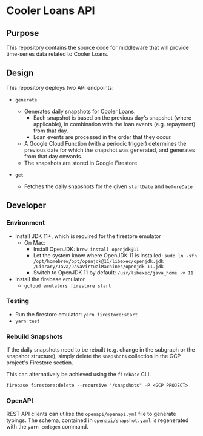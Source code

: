 # Cooler Loans API

## Purpose

This repository contains the source code for middleware that will provide time-series data related to Cooler Loans.

## Design

This repository deploys two API endpoints:

- `generate`

  - Generates daily snapshots for Cooler Loans.
    - Each snapshot is based on the previous day's snapshot (where applicable), in combination with the loan events (e.g. repayment) from that day.
    - Loan events are processed in the order that they occur.
  - A Google Cloud Function (with a periodic trigger) determines the previous date for which the snapshot was generated, and generates from that day onwards.
  - The snapshots are stored in Google Firestore

- `get`

  - Fetches the daily snapshots for the given `startDate` and `beforeDate`

## Developer

### Environment

- Install JDK 11+, which is required for the firestore emulator
  - On Mac:
    - Install OpenJDK: `brew install openjdk@11`
    - Let the system know where OpenJDK 11 is installed: `sudo ln -sfn /opt/homebrew/opt/openjdk@11/libexec/openjdk.jdk /Library/Java/JavaVirtualMachines/openjdk-11.jdk`
    - Switch to OpenJDK 11 by default: `/usr/libexec/java_home -v 11`
- Install the firebase emulator
  - `gcloud emulators firestore start`

### Testing

- Run the firestore emulator: `yarn firestore:start`
- `yarn test`

### Rebuild Snapshots

If the daily snapshots need to be rebuilt (e.g. change in the subgraph or the snapshot structure), simply delete the `snapshots` collection in the GCP project's Firestore section.

This can alternatively be achieved using the `firebase` CLI:

`firebase firestore:delete --recursive "/snapshots" -P <GCP PROJECT>`

### OpenAPI

REST API clients can utilise the `openapi/openapi.yml` file to generate typings. The schema, contained in `openapi/snapshot.yaml` is regenerated with the `yarn codegen` command.
